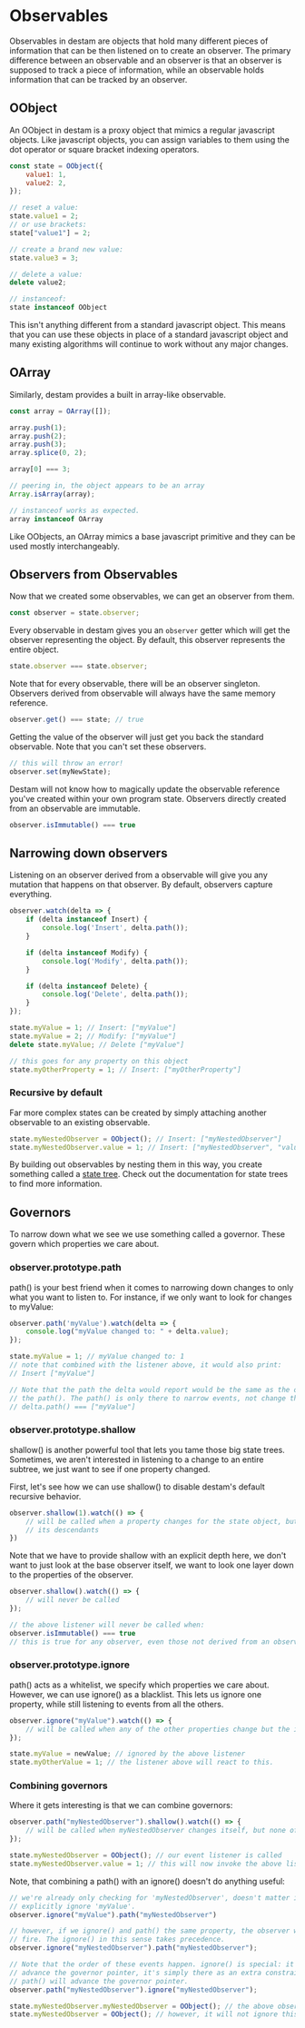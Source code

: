 # Observables

Observables in destam are objects that hold many different pieces of information
that can be then listened on to create an observer. The primary difference between
an observable and an observer is that an observer is supposed to track a piece
of information, while an observable holds information that can be tracked by an
observer.

## OObject
An OObject in destam is a proxy object that mimics a regular javascript objects.
Like javascript objects, you can assign variables to them using the dot operator
or square bracket indexing operators.
```js
const state = OObject({
	value1: 1,
	value2: 2,
});

// reset a value:
state.value1 = 2;
// or use brackets:
state["value1"] = 2;

// create a brand new value:
state.value3 = 3;

// delete a value:
delete value2;

// instanceof:
state instanceof OObject
```
This isn't anything different from a standard javascript object. This means that
you can use these objects in place of a standard javascript object and many
existing algorithms will continue to work without any major changes.

## OArray
Similarly, destam provides a built in array-like observable.
```js
const array = OArray([]);

array.push(1);
array.push(2);
array.push(3);
array.splice(0, 2);

array[0] === 3;

// peering in, the object appears to be an array
Array.isArray(array);

// instanceof works as expected.
array instanceof OArray
```
Like OObjects, an OArray mimics a base javascript primitive and they can be used
mostly interchangeably.

## Observers from Observables
Now that we created some observables, we can get an observer from them.
```js
const observer = state.observer;
```
Every observable in destam gives you an `observer` getter which will get the
observer representing the object. By default, this observer represents the entire
object.
```js
state.observer === state.observer;
```
Note that for every observable, there will be an observer singleton. Observers
derived from observable will always have the same memory reference.

```js
observer.get() === state; // true
```
Getting the value of the observer will just get you back the standard observable.
Note that you can't set these observers.
```js
// this will throw an error!
observer.set(myNewState);
```
Destam will not know how to magically update the observable reference you've created
within your own program state. Observers directly created from an observable are
immutable.
```js
observer.isImmutable() === true
```

## Narrowing down observers
Listening on an observer derived from a observable will give you any mutation that
happens on that observer. By default, observers capture everything.
```js
observer.watch(delta => {
	if (delta instanceof Insert) {
		console.log('Insert', delta.path());
	}

	if (delta instanceof Modify) {
		console.log('Modify', delta.path());
	}

	if (delta instanceof Delete) {
		console.log('Delete', delta.path());
	}
});

state.myValue = 1; // Insert: ["myValue"]
state.myValue = 2; // Modify: ["myValue"]
delete state.myValue; // Delete ["myValue"]

// this goes for any property on this object
state.myOtherProperty = 1; // Insert: ["myOtherProperty"]
```
### Recursive by default
Far more complex states can be created by simply attaching another observable to
an existing observable.

```js
state.myNestedObserver = OObject(); // Insert: ["myNestedObserver"]
state.myNestedObserver.value = 1; // Insert: ["myNestedObserver", "value"]
```
By building out observables by nesting them in this way, you create something
called a [state tree](state-tree.md). Check out the documentation for state trees
to find more information.

## Governors
To narrow down what we see we use something called a governor. These govern which
properties we care about.

### observer.prototype.path
path() is your best friend when it comes to narrowing down changes to only what you
want to listen to. For instance, if we only want to look for changes to myValue:
```js
observer.path('myValue').watch(delta => {
	console.log("myValue changed to: " + delta.value);
});

state.myValue = 1; // myValue changed to: 1
// note that combined with the listener above, it would also print:
// Insert ["myValue"]

// Note that the path the delta would report would be the same as the one without
// the path(). The path() is only there to narrow events, not change their behavior.
// delta.path() === ["myValue"]
```

### observer.prototype.shallow
shallow() is another powerful tool that lets you tame those big state trees. Sometimes,
we aren't interested in listening to a change to an entire subtree, we just want to
see if one property changed.

First, let's see how we can use shallow() to disable destam's default recursive
behavior.

```js
observer.shallow(1).watch(() => {
	// will be called when a property changes for the state object, but none of
	// its descendants
})
```
Note that we have to provide shallow with an explicit depth here, we don't want
to just look at the base observer itself, we want to look one layer down to the
properties of the observer.
```js
observer.shallow().watch(() => {
	// will never be called
});

// the above listener will never be called when:
observer.isImmutable() === true
// this is true for any observer, even those not derived from an observable
```

### observer.prototype.ignore
path() acts as a whitelist, we specify which properties we care about. However,
we can use ignore() as a blacklist. This lets us ignore one property, while still
listening to events from all the others.
```js
observer.ignore("myValue").watch(() => {
	// will be called when any of the other properties change but the ignored value.
});

state.myValue = newValue; // ignored by the above listener
state.myOtherValue = 1; // the listener above will react to this.
```

### Combining governors
Where it gets interesting is that we can combine governors:
```js
observer.path("myNestedObserver").shallow().watch(() => {
	// will be called when myNestedObserver changes itself, but none of its descendants.
});

state.myNestedObserver = OObject(); // our event listener is called
state.myNestedObserver.value = 1; // this will now invoke the above listener.
```

Note, that combining a path() with an ignore() doesn't do anything useful:
```js
// we're already only checking for 'myNestedObserver', doesn't matter if we
// explicitly ignore 'myValue'.
observer.ignore("myValue").path("myNestedObserver")

// however, if we ignore() and path() the same property, the observer will never
// fire. The ignore() in this sense takes precedence.
observer.ignore("myNestedObserver").path("myNestedObserver");

// Note that the order of these events happen. ignore() is special: it will not
// advance the governor pointer, it's simply there as an extra constraint. However,
// path() will advance the governor pointer.
observer.path("myNestedObserver").ignore("myNestedObserver");

state.myNestedObserver.myNestedObserver = OObject(); // the above observer will ignore this
state.myNestedObserver = OObject(); // however, it will not ignore this.
```
